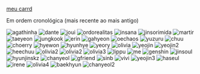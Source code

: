 
[meu carrd](https://grasinbit.carrd.co/)

Em ordem cronológica (mais recente ao mais antigo)

![agathinha](https://pbs.twimg.com/media/FALTAhvVQAUMnI7?format=jpg&name=4096x4096)
![dante](https://pbs.twimg.com/media/FAK-0HcXIAA7oo1?format=jpg&name=large)
![joui](https://pbs.twimg.com/media/E_n_EE3WEAI-pM3?format=jpg&name=medium)
![ordorealitas](https://pbs.twimg.com/media/E_c2eK4WEAEbnce?format=jpg&name=4096x4096)
![insana](https://pbs.twimg.com/media/E-IUZB6XoAAaLZ-?format=jpg&name=4096x4096)
![jinsorimida](https://pbs.twimg.com/media/E9JgpbSXsAIISJW?format=jpg&name=4096x4096)
![martir](https://pbs.twimg.com/media/E9tquaJXoAEVFsB?format=jpg&name=4096x4096)
![taeyeon](https://pbs.twimg.com/media/E8YL9HrWQAYF1vp?format=jpg&name=4096x4096)
![jungkook](https://pbs.twimg.com/media/E5jbM_uXMAAGzOO?format=jpg&name=4096x4096)
![erin](https://pbs.twimg.com/media/E1-VbO9XsAM-EZS?format=jpg&name=4096x4096)
![gahyeon](https://pbs.twimg.com/media/EudAc2XXMAAA7To?format=jpg&name=4096x4096)
![oechaos](https://pbs.twimg.com/media/EuT_-p_WYAEEPKE?format=jpg&name=4096x4096)
![yuzuru](https://pbs.twimg.com/media/Et6IvmeXcAQ6bl1?format=jpg&name=4096x4096)
![chuu](https://pbs.twimg.com/media/EpSerO1UwAQaHE9?format=jpg&name=4096x4096)
![choerry](https://pbs.twimg.com/media/EpSetJYUYAAe9Z5?format=jpg&name=4096x4096)
![hyewon](https://pbs.twimg.com/media/Eos7hMjXEAE22Zi?format=jpg&name=4096x4096)
![hyunhye](https://pbs.twimg.com/media/Em07PB9WEAEB_qG?format=jpg&name=900x900)
![yeory](https://pbs.twimg.com/media/EmvnSWBXYAEdc3B?format=jpg&name=small)
![olivia](https://pbs.twimg.com/media/EmsFcFGXYAElu2U?format=jpg&name=medium)
![yeojin](https://pbs.twimg.com/media/EmiSfAnW8AEb1OJ?format=jpg&name=medium)
![yeojin2](https://pbs.twimg.com/media/EmgV1JuXYAAJwfO?format=jpg&name=medium)
![heechuu](https://pbs.twimg.com/media/EmcYu7iXUAAP-9G?format=jpg&name=900x900)
![olivia2](https://pbs.twimg.com/media/EmQgbxbXEAMlAc6?format=jpg&name=large)
![olivia2](https://pbs.twimg.com/media/EmQtIHqXUAAz1ZP?format=jpg&name=large)
![olivia3](https://pbs.twimg.com/media/EmDTyHmXIAER5l9?format=jpg&name=large)
![lippu](https://pbs.twimg.com/media/ElsSpXKXEAA2nCB?format=jpg&name=900x900)
![me](https://pbs.twimg.com/media/EliMT8dWoAEUNIz?format=jpg&name=large)
![genshin](https://pbs.twimg.com/media/ElTG9Z8XgAIqeAj?format=jpg&name=large)
![jinsoul](https://pbs.twimg.com/media/EkuFFXlXIAcSF3E?format=jpg&name=medium)
![hyunjinskz](https://pbs.twimg.com/media/EiTVNbrWoAgPu_Q?format=jpg&name=large)
![chanyeol](https://pbs.twimg.com/media/EfXrhY_XgAAknE_?format=jpg&name=900x900)
![gfriend](https://pbs.twimg.com/media/ENNvwp5VUAAX16c?format=jpg&name=large)
![sinb](https://pbs.twimg.com/media/ENJRrc3XkAEIxXy?format=jpg&name=large)
![vivi](https://pbs.twimg.com/media/EF6vOnfXoAA2osf?format=jpg&name=large)
![yeojin3](https://pbs.twimg.com/media/EF2jXJfU4AA2Miz?format=jpg&name=medium)
![haseul](https://pbs.twimg.com/media/ECNCOz0XUAIysbV?format=jpg&name=4096x4096)
![irene](https://grasinbit.carrd.co/assets/images/gallery02/a44d7360_original.jpg?v=92bc112f)
![olivia4](https://pbs.twimg.com/media/D6QRl1QWkAAmF_o?format=jpg&name=large)
![baekhyun](https://pbs.twimg.com/media/DcgZtpDW0AQ0Gf3?format=jpg&name=4096x4096)
![chanyeol2](https://pbs.twimg.com/media/DcgRC7cWkAAD0qj?format=jpg&name=4096x4096)
![]()
![]()
![]()
![]()
![]()
![]()
![]()
![]()
![]()
![]()
![]()
![]()
![]()
![]()
